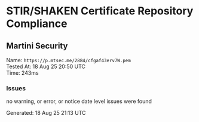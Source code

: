 # STIR/SHAKEN Certificate Repository Compliance

## Martini Security

Name: `https://p.mtsec.me/2884/cfgaf43erv7W.pem`\
Tested At: 18 Aug 25 20:50 UTC\
Time: 243ms

### Issues

no warning, or error, or notice date level issues were found

Generated: 18 Aug 25 21:13 UTC